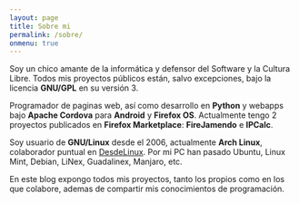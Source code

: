 ```yaml
---
layout: page
title: Sobre mi
permalink: /sobre/
onmenu: true
---
```


Soy un chico amante de la informática y defensor del Software y la Cultura Libre. Todos mis proyectos públicos están, salvo excepciones, bajo la licencia **GNU/GPL** en su versión 3.

Programador de paginas web, así como desarrollo en **Python** y webapps bajo **Apache Cordova** para **Android** y **Firefox OS**. Actualmente tengo 2 proyectos publicados en **Firefox Marketplace**: **FireJamendo** e **IPCalc**.

Soy usuario de **GNU/Linux** desde el 2006, actualmente **Arch Linux**, colaborador puntual en [DesdeLinux](http://blog.desdelinux.net). Por mi PC han pasado Ubuntu, Linux Mint, Debian, LiNex, Guadalinex, Manjaro, etc.

En este blog expongo todos mis proyectos, tanto los propios como en los que colabore, ademas de compartir mis conocimientos de programación. 